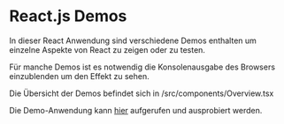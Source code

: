 # React.js Demos

In dieser React Anwendung sind verschiedene Demos enthalten um einzelne Aspekte von React zu zeigen oder zu testen.

Für manche Demos ist es notwendig die Konsolenausgabe des Browsers einzublenden um den Effekt zu sehen.

Die Übersicht der Demos befindet sich in /src/components/Overview.tsx

Die Demo-Anwendung kann [hier](https://dimader.github.io/react_demo/) aufgerufen und ausprobiert werden.